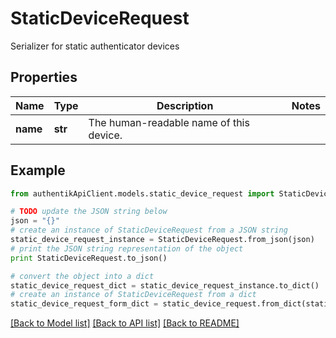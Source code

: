 # StaticDeviceRequest

Serializer for static authenticator devices

## Properties
Name | Type | Description | Notes
------------ | ------------- | ------------- | -------------
**name** | **str** | The human-readable name of this device. | 

## Example

```python
from authentikApiClient.models.static_device_request import StaticDeviceRequest

# TODO update the JSON string below
json = "{}"
# create an instance of StaticDeviceRequest from a JSON string
static_device_request_instance = StaticDeviceRequest.from_json(json)
# print the JSON string representation of the object
print StaticDeviceRequest.to_json()

# convert the object into a dict
static_device_request_dict = static_device_request_instance.to_dict()
# create an instance of StaticDeviceRequest from a dict
static_device_request_form_dict = static_device_request.from_dict(static_device_request_dict)
```
[[Back to Model list]](../README.md#documentation-for-models) [[Back to API list]](../README.md#documentation-for-api-endpoints) [[Back to README]](../README.md)


